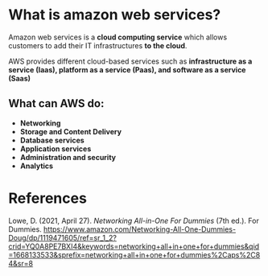 




# What is amazon web services? 

Amazon web services is a **cloud computing service** which allows customers to add their IT infrastructures **to the cloud**. 

AWS provides different cloud-based services such as **infrastructure as a service (Iaas), platform as a service (Paas), and software as a service (Saas)** 

## What can AWS do: 
- **Networking** 
- **Storage and Content Delivery** 
- **Database services** 
- **Application services** 
- **Administration and security** 
- **Analytics** 



# References 
Lowe, D. (2021, April 27). *Networking All-in-One For Dummies* (7th ed.). For Dummies. https://www.amazon.com/Networking-All-One-Dummies-Doug/dp/1119471605/ref=sr_1_2?crid=YQ0A8PE7BXI4&keywords=networking+all+in+one+for+dummies&qid=1668133533&sprefix=networking+all+in+one+for+dummies%2Caps%2C84&sr=8
